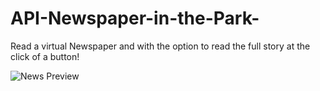 
# API-Newspaper-in-the-Park-
Read a virtual Newspaper and with the option to read the full story at the click of a button!


![News Preview](https://user-images.githubusercontent.com/84690420/133336504-3d204754-848b-470f-871a-c5ed2737124d.PNG)
